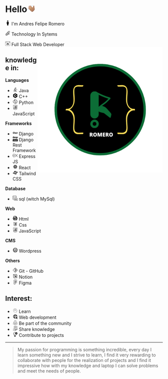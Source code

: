 # Hello![saludo](img/saludo.png)

![persona](img/persona.png) I'm Andres Felipe Romero

![grado](img/grado.png) Technology In Sytems

![fullStack](img/full-stack.png) Full Stack Web Developer
<img align='right' src=img/logo.png width='400
"'>

## **knowledge in:**

**Languages**

- ![java](img/java.png) Java
- ![c++](img/c++.png) C++
- ![python](img/python.png) Python
- ![javascript](img/javascript.png) JavaScript

**Frameworks**

- ![Django](img/Django%202.png) Django
- ![Django Rest Framework](img/Django.png) Django Rest Framework
- ![express](img/express%20js.png) Express JS
- ![react](img/react.png) React
- ![tailwind](img/tailwind.png) Tailwind CSS

**Database**

- ![sql](img/sql.png) sql (witch MySql)

**Web**

- ![html](img/html.png) Html
- ![css](img/css.png) Css
- ![javascript](img/javascript.png) JavaScript

**CMS**

- ![wordpress](img/wordpress.png) Wordpress

**Others**

- ![github](img/git.png) Git - GitHub
- ![notion](img/notion.png) Notion
- ![figma](img/figma.png) Figma

## **Interest:**

- ![aprender](img/aprender.png) Learn
- ![web](img/web.png) Web development
- ![comunidad](img/comunidad.png) Be part of the community
- ![compartir](img/compartir.png) Share knowledge
- ![projects](img/proyecto.png) Contribute to projects

---

> My passion for programming is something incredible, every day I learn something new and I strive to learn, I find it very rewarding to collaborate with people for the realization of projects and I find it impressive how with my knowledge and laptop I can solve problems and meet the needs of people.

<!---
AndresFelipeRomero/AndresFelipeRomero is a ✨ special ✨ repository because its `README.md` (this file) appears on your GitHub profile.
You can click the Preview link to take a look at your changes.
--->
